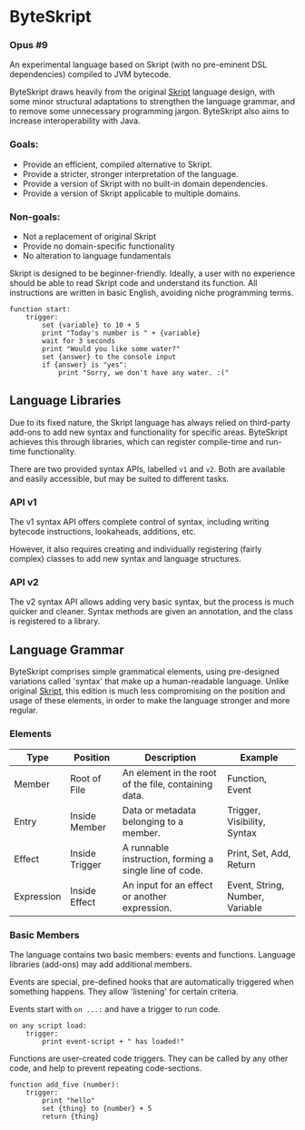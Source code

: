 ByteSkript
=====

### Opus #9

An experimental language based on Skript (with no pre-eminent DSL dependencies) compiled to JVM bytecode.

ByteSkript draws heavily from the original [Skript](https://github.com/SkriptLang/Skript/) language design, with some minor structural adaptations to strengthen the language grammar, and to remove some unnecessary programming jargon. ByteSkript also aims to increase interoperability with Java.

### Goals:
- Provide an efficient, compiled alternative to Skript.
- Provide a stricter, stronger interpretation of the language.
- Provide a version of Skript with no built-in domain dependencies.
- Provide a version of Skript applicable to multiple domains.

### Non-goals:
- Not a replacement of original Skript
- Provide no domain-specific functionality
- No alteration to language fundamentals

Skript is designed to be beginner-friendly. Ideally, a user with no experience should be able to read Skript code and understand its function.
All instructions are written in basic English, avoiding niche programming terms.
```
function start:
    trigger:
        set {variable} to 10 + 5
        print "Today's number is " + {variable}
        wait for 3 seconds
        print "Would you like some water?"
        set {answer} to the console input
        if {answer} is "yes":
            print "Sorry, we don't have any water. :("
```

## Language Libraries

Due to its fixed nature, the Skript language has always relied on third-party add-ons to add new syntax and functionality for specific areas.
ByteSkript achieves this through libraries, which can register compile-time and run-time functionality.

There are two provided syntax APIs, labelled `v1` and `v2`. Both are available and easily accessible, but may be suited to different tasks.

### API v1
The v1 syntax API offers complete control of syntax, including writing bytecode instructions, lookaheads, additions, etc.

However, it also requires creating and individually registering (fairly complex) classes to add new syntax and language structures.

### API v2
The v2 syntax API allows adding very basic syntax, but the process is much quicker and cleaner.
Syntax methods are given an annotation, and the class is registered to a library.

## Language Grammar

ByteSkript comprises simple grammatical elements, using pre-designed variations called 'syntax' that make up a human-readable language.
Unlike original [Skript](https://github.com/SkriptLang/Skript/), this edition is much less compromising on the position and usage of these elements, in order to make the language stronger and more regular.

### Elements

|Type|Position|Description|Example|
|----|--------|-----------|-------|
|Member|Root of File|An element in the root of the file, containing data.|Function, Event|
|Entry|Inside Member|Data or metadata belonging to a member.|Trigger, Visibility, Syntax|
|Effect|Inside Trigger|A runnable instruction, forming a single line of code.|Print, Set, Add, Return|
|Expression|Inside Effect|An input for an effect or another expression.|Event, String, Number, Variable|

### Basic Members

The language contains two basic members: events and functions.
Language libraries (add-ons) may add additional members.

Events are special, pre-defined hooks that are automatically triggered when something happens. They allow 'listening' for certain criteria.

Events start with `on ...:` and have a trigger to run code.

```
on any script load:
    trigger:
        print event-script + " has loaded!"
```

Functions are user-created code triggers. They can be called by any other code, and help to prevent repeating code-sections.

```
function add_five (number):
    trigger:
        print "hello"
        set {thing} to {number} + 5
        return {thing}
```
